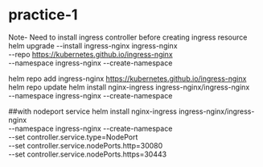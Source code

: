 # practice-1

Note- Need to install ingress controller before creating ingress resource
helm upgrade --install ingress-nginx ingress-nginx \
  --repo https://kubernetes.github.io/ingress-nginx \
  --namespace ingress-nginx --create-namespace


  helm repo add ingress-nginx https://kubernetes.github.io/ingress-nginx
helm repo update
helm install nginx-ingress ingress-nginx/ingress-nginx \
  --namespace ingress-nginx --create-namespace

##with nodeport service
  helm install nginx-ingress ingress-nginx/ingress-nginx \
  --namespace ingress-nginx --create-namespace \
  --set controller.service.type=NodePort \
  --set controller.service.nodePorts.http=30080 \
  --set controller.service.nodePorts.https=30443


  
